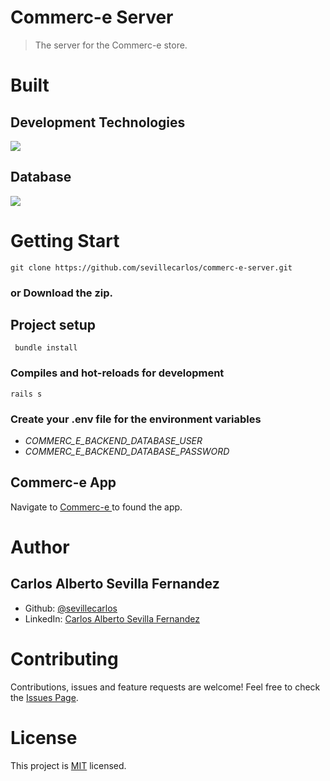 # Commerc-e Server
> The server for the Commerc-e store.
# Built
## Development Technologies
![](https://img.shields.io/badge/Back-End-MYSQL-yellow)

## Database
![](https://img.shields.io/badge/Database-MYSQL-yellow)

# Getting Start
```
git clone https://github.com/sevillecarlos/commerc-e-server.git
```
### or Download the zip.
## Project setup
```
 bundle install
```
### Compiles and hot-reloads for development
```
rails s
```
### Create your .env file for the environment variables
* *COMMERC_E_BACKEND_DATABASE_USER*
* *COMMERC_E_BACKEND_DATABASE_PASSWORD*

## Commerc-e App
Navigate to [Commerc-e ](https://github.com/sevillecarlos/commerc-e) to found the app.

# Author
## Carlos Alberto Sevilla Fernandez
* Github: [@sevillecarlos](https://github.com/sevillecarlos)
* LinkedIn: [Carlos Alberto Sevilla Fernandez](https://github.com/sevillecarlos)

# Contributing
Contributions, issues and feature requests are welcome!
Feel free to check the [Issues Page](https://github.com/sevillecarlos/commerc-e-server/issues).

# License
This project is [MIT](https://opensource.org/licenses/MIT) licensed.



